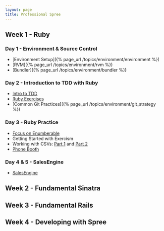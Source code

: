 ```yaml
---
layout: page
title: Professional Spree
---
```


## Week 1 - Ruby

### Day 1 - Environment & Source Control

* [Environment Setup]({% page_url /topics/environment/environment %})
* [RVM]({% page_url /topics/environment/rvm %})
* [Bundler]({% page_url /topics/environment/bundler %})

### Day 2 - Introduction to TDD with Ruby

* [Intro to TDD](academy/workshops/intro-to-tdd.html)
* [Ruby Exercises](https://github.com/JumpstartLab/ruby-exercises)
* [Common Git Practices]({% page_url /topics/environment/git_strategy %})

### Day 3 - Ruby Practice

* [Focus on Enumberable](https://github.com/JumpstartLab/enums-exercises)
* Getting Started with Exercism
* Working with CSVs: [Part 1](http://tutorials.jumpstartlab.com/academy/workshops/csv/i.html) and [Part 2](http://tutorials.jumpstartlab.com/academy/workshops/csv/ii.html)
* [Phone Booth](https://github.com/kytrinyx/phone_book)

### Day 4 & 5 - SalesEngine

* [SalesEngine](http://tutorials.jumpstartlab.com/projects/sales_engine.html)

## Week 2 - Fundamental Sinatra

## Week 3 - Fundamental Rails

## Week 4 - Developing with Spree